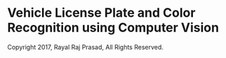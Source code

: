 # Vehicle License Plate and Color Recognition using Computer Vision


Copyright 2017, Rayal Raj Prasad, All Rights Reserved.
